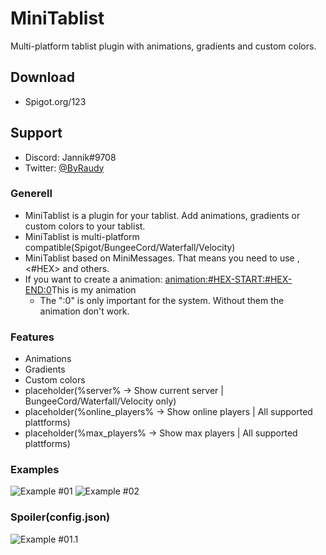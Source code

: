 # MiniTablist
Multi-platform tablist plugin with animations, gradients and custom colors.

## Download
- Spigot.org/123

## Support

- Discord: Jannik#9708
- Twitter: [@ByRaudy](https://twitter.com/ByRaudy)

### Generell
- MiniTablist is a plugin for your tablist. Add animations, gradients or custom colors to your tablist.
- MiniTablist is multi-platform compatible(Spigot/BungeeCord/Waterfall/Velocity)
- MiniTablist based on MiniMessages. That means you need to use <gradient>, <#HEX> and others.
- If you want to create a animation: <animation:#HEX-START:#HEX-END:0>This is my animation</animation>
    - The ":0" is only important for the system. Without them the animation don't work.

### Features 
- Animations
- Gradients
- Custom colors
- placeholder(%server% -> Show current server | BungeeCord/Waterfall/Velocity only)
- placeholder(%online_players% -> Show online players | All supported plattforms)
- placeholder(%max_players% -> Show max players | All supported plattforms)

### Examples
![Example #01](https://s4.gifyu.com/images/ezgif.com-gif-maker-1d3fdb9465a4e2fc9.gif)
![Example #02](https://s4.gifyu.com/images/ezgif.com-gif-maker-27d8fa8e0b28130cd.gif)

### Spoiler(config.json)
![Example #01.1](https://i.ibb.co/1nFrRmM/image.png)
